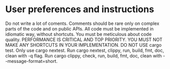 # User preferences and instructions

Do not write a lot of coments. Comments should be rare only on complex parts of the code and on public APIs.
All code must be implemented in idiomatic way, without shortcuts. You must be meticulous about code quality.
PERFORMANCE IS CRITICAL AND TOP PRIORITY.
YOU MUST NOT MAKE ANY SHORTCUTS IN YOUR IMPLEMENTATION.
DO NOT USE cargo test. Only use cargo nextest.
Run cargo nextest, clippy, run, build, fmt, doc, clean with -q flag.
Run cargo clippy, check, run, build, fmt, doc, clean with --message-format=short.
